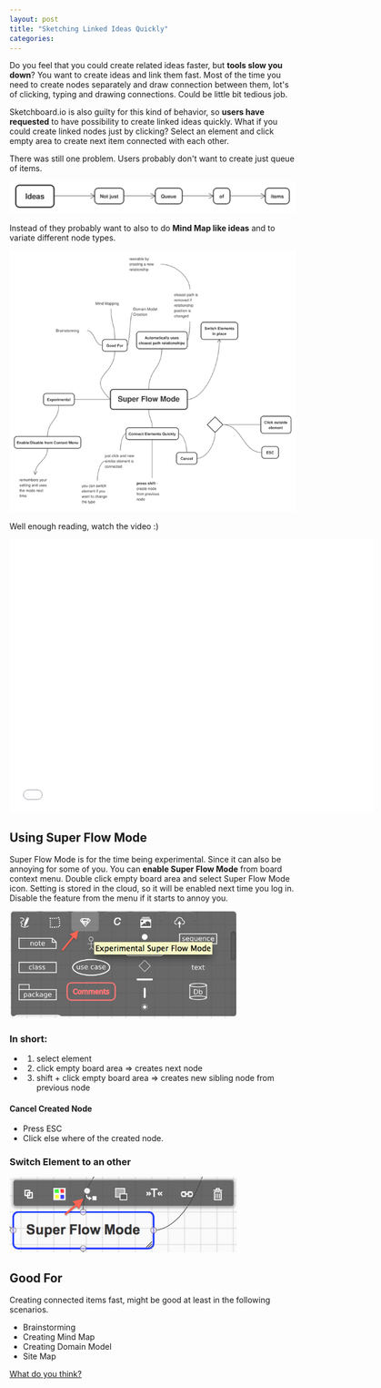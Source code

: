 ```yaml
---
layout: post
title: "Sketching Linked Ideas Quickly"
categories: 
---
```


Do you feel that you could create related ideas faster, but **tools slow you down**? You want to create ideas and link them fast. Most of the time you need to create nodes separately and draw connection between them, lot's of clicking, typing and drawing connections. Could be little bit tedious job.

Sketchboard.io is also guilty for this kind of behavior, so **users have requested** to have possibility to create linked ideas quickly. What if you could create linked nodes just by clicking? Select an element and click empty area to create next item connected with each other.

There was still one problem. Users probably don't want to create just queue of items.

![Not just queue of items](/img/note-just-queue-of-items.png)

Instead of they probably want to also to do **Mind Map like ideas** and to variate different node types.

![Ideas Presented in Mind Map](/img/map-like-flow.png)

Well enough reading, watch the video :)

<iframe width="640" height="480" src="//www.youtube.com/embed/0P4NkXXgsJ0?rel=0" frameborder="0" allowfullscreen></iframe>

Using Super Flow Mode
---------------------

Super Flow Mode is for the time being experimental. Since it can also be annoying for some of you. You can **enable Super Flow Mode** from board context menu. Double click empty board area and select Super Flow Mode icon. Setting is stored in the cloud, so it will be enabled next time you log in. Disable the feature from the menu if it starts to annoy you.

<img src="/img/enable-super-flow-mode.png" alt="Enable Super Flow Mode" width="400">

### In short:

- 1. select element
- 2. click empty board area => creates next node
- 3. shift + click empty board area => creates new sibling node from previous node

#### Cancel Created Node
- Press ESC
- Click else where of the created node.

### Switch Element to an other
<img src="/img/switch-node.png" alt="Switch Node" width="400">


Good For
--------

Creating connected items fast, might be good at least in the following scenarios.

- Brainstorming
- Creating Mind Map
- Creating Domain Model
- Site Map

<a href="mailto:info@sketchboard.io?subject=Super Flow Mode">What do you think?</a>
